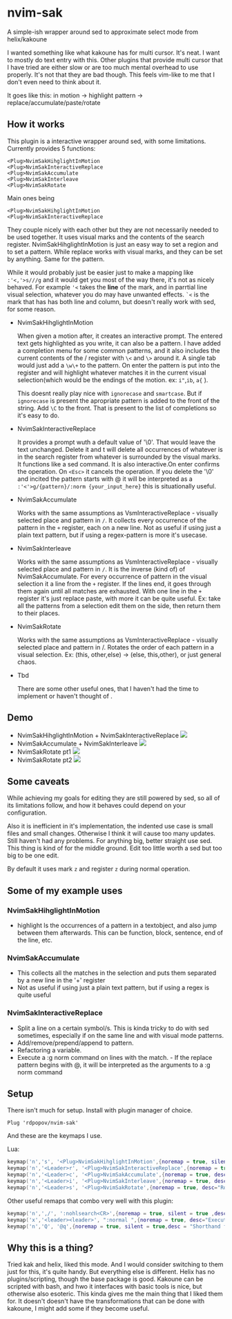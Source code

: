# nvim-sak

A simple-ish wrapper around sed to approximate select mode from
helix/kakoune


I wanted something like what kakoune has for multi cursor. It's neat. 
I want to mostly do text entry with this. Other plugins that provide multi cursor that I have tried
are either slow or are too much mental overhead to use properly. It's not that
they are bad though. This feels vim-like to me that I don't even need to think
about it.

It goes like this: in motion -> highlight pattern -> replace/accumulate/paste/rotate

## How it works

This plugin is a interactive wrapper around sed, with some limitations.
Currently provides 5 functions:
``` vim
<Plug>NvimSakHihglightInMotion 
<Plug>NvimSakInteractiveReplace 
<Plug>NvimSakAccumulate
<Plug>NvimSakInterleave
<Plug>NvimSakRotate
```
Main ones being
``` vim
<Plug>NvimSakHihglightInMotion
<Plug>NvimSakInteractiveReplace
```
They couple nicely with each other but they are not necessarily needed to be
used together. It uses visual marks and the contents of the search register.
NvimSakHihglightInMotion is just an easy way to set a region and to set a
pattern. While replace works with visual marks, and they can be set by anything.
Same for the pattern.

While it would probably just be easier just to make a mapping like ```
:'<,'>s///g``` and it would get you most of the way there, it's not as nicely
behaved. For example ```'<``` takes the **line** of the mark, and in parrtial 
line visual selection, whatever you do may have unwanted
effects. ``` `< ``` is the mark that has has both line and column, but doesn't really work with sed, for some reason.

 - <Plug>NvimSakHihglightInMotion
   
   When given a motion after, it creates an interactive prompt. The entered text
   gets highlighted as you write, it can also be a pattern. I have added a
   completion menu for some common patterns, and it also includes the current
   contents of the / register with ```\<``` and ```\>``` around it. A single tab
   would just add a ```\w\+``` to the pattern. On enter the pattern is put into
   the register and will highlight whatever matches it in the current visual
   selection(which would be the endings of the motion. ex: ```i"```,```ib```, ```a{``` ).

   This doesnt really play nice with ```ignorecase``` and ```smartcase```.  But
   if ```ignorecase``` is present the apropriate pattern is added to the front
   of the string. Add ```\C``` to the front. That is present to the list of
   completions so it's easy to do.

 - <Plug>NvimSakInteractiveReplace
   
   It provides a prompt wuth a default value of '\0'. That would leave the text
   unchanged. Delete it and t will delete all occurrences of whatever is in the
   search register from whatever is surrounded by the visual marks. It functions
   like a sed command. It is also interactive.On enter confirms the operation.
   On ```<Esc>``` it cancels the operation. If you delete the '\0' and incited the
   pattern starts with @ it will be interpreted as a ```:'<'>g/{pattern}/:norm
   {your_input_here}``` this is situationally useful.

 - <Plug>NvimSakAccumulate
   
   Works with the same assumptions as VsmInteractiveReplace - visually selected
   place and pattern in ```/```. It collects every occurrence of the pattern in the
   ```+``` register, each on a new line. Not as useful if using just a plain text
   pattern, but if using a regex-pattern is more it's usecase. 

 - <Plug>NvimSakInterleave
   
   Works with the same assumptions as VsmInteractiveReplace - visually selected
   place and pattern in ```/```. It is the inverse (kind of) of NvimSakAccumulate.
   For every occurrence of pattern in the visual selection it a line from the ```+```
   register. If the lines end, it goes through them again until all matches are
   exhausted. With one line in the ```+``` register it's just replace paste, with
   more it can be quite useful. Ex: take all the patterns from a selection edit
   them on the side, then return them to their places.

 - <Plug>NvimSakRotate
   
   Works with the same assumptions as VsmInteractiveReplace - visually selected
   place and pattern in /. Rotates the order of each pattern in a visual selection.
   Ex: (this, other,else) -> (else, this,other), or just general chaos.

- Tbd
  
  There are some other useful ones, that I haven't had the time to implement or
  haven't thought of .


## Demo
 - NvimSakHihglightInMotion + NvimSakInteractiveReplace 
![](demos/demo_highandrepl.gif)
 - NvimSakAccumulate + NvimSakInterleave 
![](demos/demo_accinterlave.gif)
 - NvimSakRotate pt1
![](demos/demo_swap1.gif)
 - NvimSakRotate pt2
![](demos/demo_swap2.gif)

## Some caveats
While achieving my goals for editing they are still powered by sed, so all of
its limitations follow, and how it behaves could depend on your configuration.

Also it is inefficient in it's implementation, the indented use case is small
files and small changes. Otherwise I think it will cause too many updates. Still
haven't had any problems. For anything big, better straight use sed. This thing
is kind of for the middle ground. Edit too little worth a sed but too big to be
one edit.

By default it uses mark `z` and register `z` during normal operation.

## Some of my example uses
### NvimSakHihglightInMotion
- highlight ls the occurrences of a pattern in a textobject, and also jump
  between them afterwards. This can be function, block, sentence, end of the line, etc.

### NvimSakAccumulate
- This collects all the matches in the selection and puts them separated by a
  new line in the '+' register
- Not as useful if using just a plain text pattern, but if using a regex is
  quite useful

### NvimSakInteractiveReplace
- Split a line on a certain symbol/s. This is kinda tricky to do with sed
  sometimes, especially if on the same line and with visual mode patterns.
- Add/remove/prepend/append to pattern.
- Refactoring a variable.
- Execute a :g norm command on lines with the match. - If the replace pattern
  begins with @, it will be interpreted as the arguments to a :g norm command

## Setup
There isn't much for setup. Install with plugin manager of choice.

``` vim
Plug 'rdpopov/nvim-sak'
```

And these are the keymaps I use.

Lua:

``` lua
keymap('n','s', '<Plug>NvimSakHihglightInMotion',{noremap = true, silent = true, desc="Highlight in current motion"})
keymap('n','<Leader>r', '<Plug>NvimSakInteractiveReplace',{noremap = true, silent = true, desc="Replace in visuial selection"})
keymap('n','<Leader>c', '<Plug>NvimSakAccumulate',{noremap = true, desc="Accumilate strings matching the pattern in visal selection"})
keymap('n','<Leader>i', '<Plug>NvimSakInterleave',{noremap = true, desc="Repace pattern in selection with strings from + registe"})
keymap('n','<Leader>s', '<Plug>NvimSakRotate',{noremap = true, desc="Rotatates the places of the selected pattern in visual selection"})
```

Other useful remaps that combo very well with this plugin:

``` lua
keymap('n',',/', ':nohlsearch<CR>',{noremap = true, silent = true ,desc="Turn temporarily searching highlight off"})
keymap('x','<leader><leader>', ":normal ",{noremap = true, desc="Execute normal mode command over visual selecetion"})
keymap('n','Q', '@q',{noremap = true, silent = true,desc = "Shorthand for executing register q"})
```

## Why this is a thing?
Tried kak and helix, liked this mode. And I would consider switching to them
just for this, it's quite handy. But everything else is different. Helix has no
plugins/scripting, though the base package is good. Kakoune can be scripted with
bash, and hwo it interfaces with basic tools is nice, but otherwise also
esoteric. This kinda gives me the main thing that I liked them for. It doesn't
doesn't have the transformations that can be done with kakoune, I might add some
if they become useful.
